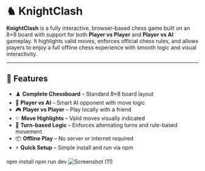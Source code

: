 # ♞ KnightClash

**KnightClash** is a fully interactive, browser-based chess game built on an 8×8 board with support for both **Player vs Player** and **Player vs AI** gameplay. It highlights valid moves, enforces official chess rules, and allows players to enjoy a full offline chess experience with smooth logic and visual interactivity.

---

## 🚀 Features

- ♟️ **Complete Chessboard** – Standard 8×8 board layout
- 🧠 **Player vs AI** – Smart AI opponent with move logic
- 🎮 **Player vs Player** – Play locally with a friend
- ✨ **Move Highlights** – Valid moves visually indicated
- 🔁 **Turn-based Logic** – Enforces alternating turns and rule-based movement
- 📦 **Offline Play** – No server or internet required
- ⚡ **Quick Setup** – Simple install and run via npm

npm install
npm run dev
![Screenshot (11)](https://github.com/user-attachments/assets/2caf4bfa-8f7b-4fd8-9fd0-ceaf3c2ae6bb)
